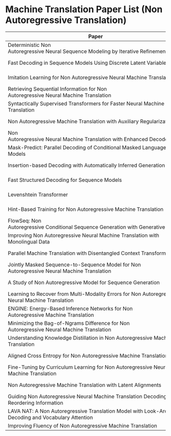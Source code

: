 
# Machine Translation Paper List (Non Autoregressive Translation)

| Paper                                                        | Authors                                                      | Venue      | Link                                                    |
| ------------------------------------------------------------ | ------------------------------------------------------------ | ---------- | ------------------------------------------------------- |
| Deterministic Non Autoregressive Neural Sequence Modeling by Iterative Refinement | *Jason Lee, Elman Mansimov, Kyunghyun Cho*   | EMNLP-2018 | https://doi.org/10.18653/v1/d18-1149            |
| Fast Decoding in Sequence Models Using Discrete Latent Variables | *Lukasz Kaiser, Samy Bengio, Aurko Roy, Ashish Vaswani, Niki Parmar, Jakob Uszkoreit, Noam Shazeer*   |  ICML-2018 |https://arxiv.org/pdf/1803.03382.pdf         |
| Imitation Learning for Non Autoregressive Neural Machine Translation | *Bingzhen Wei, Mingxuan Wang, Hao Zhou, Junyang Lin, Xu Sun*   | ACL-2019 |  https://doi.org/10.18653/v1/p19-1125               |
| Retrieving Sequential Information for Non Autoregressive Neural Machine Translation | *Chenze Shao, Yang Feng, Jinchao Zhang, Fandong Meng, Xilin Chen, Jie Zhou*   | ACL-2019 |https://doi.org/10.18653/v1/p19-1288            |
| Syntactically Supervised Transformers for Faster Neural Machine Translation | *Nader Akoury, Kalpesh Krishna, Mohit Iyyer*   | ACL-2019 | https://doi.org/10.18653/v1/p19-1122           |
| Non Autoregressive Machine Translation with Auxiliary Regularization | *Yiren Wang, Fei Tian, Di He, Tao Qin, ChengXiang Zhai, Tie-Yan Liu*   | AAAI-2019 |https://doi.org/10.1609/aaai.v33i01.33015377    |
| Non Autoregressive Neural Machine Translation with Enhanced Decoder Input | *Junliang Guo, Xu Tan, Di He, Tao Qin, Linli Xu, Tie-Yan Liu*   | AAAI-2019 |https://doi.org/10.1609/aaai.v33i01.33013723               |
| Mask-Predict: Parallel Decoding of Conditional Masked Language Models | *Marjan Ghazvininejad, Omer Levy, Yinhan Liu, Luke Zettlemoyer*   | EMNLP-2019 |  https://doi.org/10.18653/v1/D19-1633               |
| Insertion-based Decoding with Automatically Inferred Generation Order | *Jiatao Gu, Qi Liu, Kyunghyun Cho*   | TACL-2019 |  https://transacl.org/ojs/index.php/tacl/article/view/1732               |
| Fast Structured Decoding for Sequence Models | *Zhiqing Sun, Zhuohan Li, Haoqing Wang, Di He, Zi Lin, Zhi-Hong Deng*   | NeurIPS-2019 | http://papers.nips.cc/paper/8566-fast-structured-decoding-for-sequence-models               |
| Levenshtein Transformer | *Jiatao Gu, Changhan Wang, Junbo Zhao*   | NeurIPS-2019 |  https://papers.nips.cc/paper/9297-levenshtein-transformer              |
| Hint-Based Training for Non Autoregressive Machine Translation | *Zhuohan Li, Zi Lin, Di He, Fei Tian, Tao Qin, Liwei Wang, Tie-Yan Liu*   | EMNLP-2019 |  https://doi.org/10.18653/v1/D19-1573               |
| FlowSeq: Non Autoregressive Conditional Sequence Generation with Generative Flow | *Xuezhe Ma, Chunting Zhou, Xian Li, Graham Neubig, Eduard H. Hovy*   | EMNLP-2019 |https://doi.org/10.18653/v1/D19-1437         |
| Improving Non Autoregressive Neural Machine Translation with Monolingual Data | *Jiawei Zhou, Phillip Keung*   |  ACL-2020 |https://www.aclweb.org/anthology/2020.acl-main.171         |
| Parallel Machine Translation with Disentangled Context Transformer | *Jungo Kasai, James Cross, Marjan Ghazvininejad, Jiatao Gu*   |  ICML-2020  |https://arxiv.org/abs/2001.05136         |
| Jointly Masked Sequence-to-Sequence Model for Non Autoregressive Neural Machine Translation | *Junliang Guo, Linli Xu, Enhong Chen*   |  ACL-2020  |https://www.aclweb.org/anthology/2020.acl-main.36         |
| A Study of Non Autoregressive Model for Sequence Generation | *Yi Ren, Jinglin Liu, Xu Tan, Zhou Zhao, Sheng Zhao, Tie-Yan Liu*   |  ACL-2020  |https://www.aclweb.org/anthology/2020.acl-main.15         |
| Learning to Recover from Multi-Modality Errors for Non Autoregressive Neural Machine Translation | *Qiu Ran, Yankai Lin, Peng Li, Jie Zhou*   |  ACL-2020  |https://www.aclweb.org/anthology/2020.acl-main.277         |
| ENGINE: Energy-Based Inference Networks for Non Autoregressive Machine Translation | *Lifu Tu, Richard Yuanzhe Pang, Sam Wiseman, Kevin Gimpel*   |  ACL-2020  |https://www.aclweb.org/anthology/2020.acl-main.251         |
| Minimizing the Bag-of-Ngrams Difference for Non Autoregressive Neural Machine Translation | *Chenze Shao, Jinchao Zhang, Yang Feng, Fandong Meng and Jie Zhou*   |  AAAI-2020 |https://aaai.org/ojs/index.php/AAAI/article/view/5351         |
| Understanding Knowledge Distillation in Non Autoregressive Machine Translation | *Chunting Zhou, Jiatao Gu, Graham Neubig*   | ICLR-2020 | https://openreview.net/forum?id=BygFVAEKDH            |
| Aligned Cross Entropy for Non Autoregressive Machine Translation | *Marjan Ghazvininejad, Vladimir Karpukhin, Luke Zettlemoyer, Omer Levy*   | ICML-2020 | https://doi.org/10.18653/v1/p19-1122           |
| Fine-Tuning by Curriculum Learning for Non Autoregressive Neural Machine Translation | *Junliang Guo, Xu Tan, Linli Xu, Tao Qin, Enhong Chen, Tie-Yan Liu*   | AAAI-2020 | https://aaai.org/ojs/index.php/AAAI/article/view/6289               |
| Non Autoregressive Machine Translation with Latent Alignments | *Chitwan Saharia, William Chan, Saurabh Saxena, Mohammad Norouzi*   |  CoRR  |https://arxiv.org/abs/2004.07437         |
| Guiding Non Autoregressive Neural Machine Translation Decoding with Reordering Information | *Qiu Ran, Yankai Lin, Peng Li, Jie Zhou*   | CoRR | http://arxiv.org/abs/1911.02215               |
| LAVA NAT: A Non Autoregressive Translation Model with Look-Around Decoding and Vocabulary Attention | *Xiaoya Li, Yuxian Meng, Arianna Yuan, Fei Wu, Jiwei Li*   | CoRR |https://arxiv.org/abs/2002.03084         |
| Improving Fluency of Non Autoregressive Machine Translation | *Zdenek Kasner, Jindrich Libovický, Jindrich Helcl*   | CoRR | https://arxiv.org/abs/2004.03227           |

